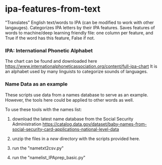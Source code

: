 # ipa-features-from-text
"Translates" English text/words to IPA (can be modified to work with other langauges). Categorizes IPA letters by their IPA features. Saves features of words to machine/deep learning friendly file: one column per feature, and True if the word has this feature, False if not. 

### IPA: International Phonetic Alphabet
The chart can be found and downloaded here https://www.internationalphoneticassociation.org/content/full-ipa-chart
It is an alphabet used by many linguists to categorize sounds of languages.

### Name Data as an example 
These scripts use data from a names database to serve as an example. However, the tools here could be applied to other words as well. 

To use these tools with the names list: 

1) download the latest name database from the Social Security Administration https://catalog.data.gov/dataset/baby-names-from-social-security-card-applications-national-level-data

2) unzip the files in a *new* directory with the scripts provided here. 

3) run the "nametxt2csv.py" 

4) run the "namelist_IPAprep_basic.py"

